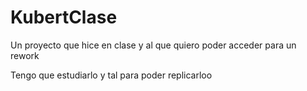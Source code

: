 # KubertClase
Un proyecto que hice en clase y al que quiero poder acceder para un rework


Tengo que estudiarlo y tal para poder replicarloo